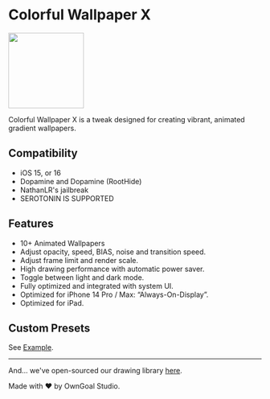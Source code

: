 # Colorful Wallpaper X

[now-on-havoc]: https://havoc.app/package/colorfulx

[<img width="150" src="https://docs.havoc.app/img/badges/get_square.svg" />][now-on-havoc]

Colorful Wallpaper X is a tweak designed for creating vibrant, animated gradient wallpapers.

## Compatibility

- iOS 15, or 16
- Dopamine and Dopamine (RootHide)
- NathanLR's jailbreak
- SEROTONIN IS SUPPORTED

## Features

- 10+ Animated Wallpapers
- Adjust opacity, speed, BIAS, noise and transition speed.
- Adjust frame limit and render scale.
- High drawing performance with automatic power saver.
- Toggle between light and dark mode.
- Fully optimized and integrated with system UI.
- Optimized for iPhone 14 Pro / Max: “Always-On-Display”.
- Optimized for iPad.

## Custom Presets

See [Example](./layout/var/mobile/Library/ColorfulWallpaperX/Presets/Cappuccino.plist).

------

And... we've open-sourced our drawing library [here](https://github.com/Lakr233/ColorfulX).

Made with ♥ by OwnGoal Studio.
